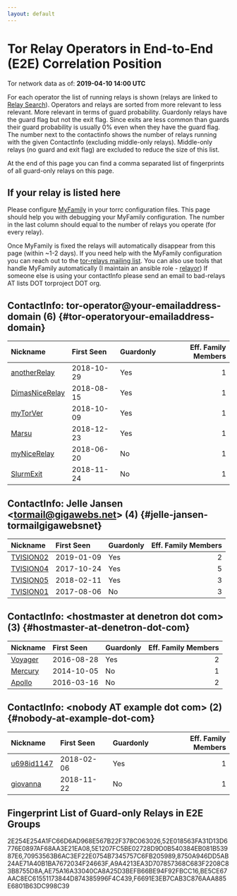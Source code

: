 ```yaml
---
layout: default
---
```



# Tor Relay Operators in End-to-End (E2E) Correlation Position

Tor network data as of: **2019-04-10 14:00 UTC**

For each operator the list of running relays is shown (relays are linked to [Relay Search](https://metrics.torproject.org/rs.html)).
Operators and relays are sorted from more relevant to less relevant. More relevant in terms of guard probability.
Guardonly relays have the guard flag but not the exit flag.
Since exits are less common than guards their guard probability is usually 0% even when they have the guard flag.
The number next to the contactinfo shows the number of relays running with the given ContactInfo (excluding middle-only relays).
Middle-only relays (no guard and exit flag) are excluded to reduce the size of this list.

At the end of this page you can find a comma separated list of fingerprints of all guard-only relays on this page.

## If your relay is listed here
Please configure [MyFamily](https://www.torproject.org/docs/tor-manual.html.en#MyFamily) in your torrc configuration files.
This page should help you with debugging your MyFamily configuration. The number in the last column should equal to the number of
relays you operate (for every relay).

Once MyFamily is fixed the relays will automatically disappear from this page (within ~1-2 days).
If you need help with the MyFamily configuration you can reach out to the
[tor-relays mailing list](https://lists.torproject.org/cgi-bin/mailman/listinfo/tor-relays).
You can also use tools that handle MyFamily automatically (I maintain an ansible role - 
[relayor](https://medium.com/@nusenu/deploying-tor-relays-with-ansible-6612593fa34d))
If someone else is using your contactInfo please send an email to bad-relays AT lists DOT torproject DOT org.


## ContactInfo: tor-operator@your-emailaddress-domain (6) {#tor-operatoryour-emailaddress-domain}

| Nickname                                                                                                  | First Seen   | Guardonly   |   Eff. Family Members |
|:----------------------------------------------------------------------------------------------------------|:-------------|:------------|----------------------:|
| [anotherRelay](https://metrics.torproject.org/rs.html#details/F6691E3EB7CAB3C876AAA885E6801B63DC998C39)   | 2018-10-29   | Yes         |                     1 |
| [DimasNiceRelay](https://metrics.torproject.org/rs.html#details/BE5CE67AAC8EC61551173844D874385996F4C439) | 2018-08-15   | Yes         |                     1 |
| [myTorVer](https://metrics.torproject.org/rs.html#details/70953563B6AC3EF22E0754B7345757C6FB205989)       | 2018-10-09   | Yes         |                     1 |
| [Marsu](https://metrics.torproject.org/rs.html#details/8750A946DD5AB24AE71A40B1BA7672034F24663F)          | 2018-12-23   | Yes         |                     1 |
| [myNiceRelay](https://metrics.torproject.org/rs.html#details/9FC15C742C2E95A34F104CB5A0826C6659CFF2B7)    | 2018-06-20   | No          |                     1 |
| [SlurmExit](https://metrics.torproject.org/rs.html#details/C0BFC0A0341BD0293F093DEC6966B99038A31B79)      | 2018-11-24   | No          |                     1 |

## ContactInfo: Jelle Jansen &lt;tormail@gigawebs.net&gt; (4) {#jelle-jansen-tormailgigawebsnet}

| Nickname                                                                                             | First Seen   | Guardonly   |   Eff. Family Members |
|:-----------------------------------------------------------------------------------------------------|:-------------|:------------|----------------------:|
| [TVISION02](https://metrics.torproject.org/rs.html#details/52E018563FA31D13D6776E0897AF68AA3E21EA08) | 2019-01-09   | Yes         |                     2 |
| [TVISION04](https://metrics.torproject.org/rs.html#details/2E254E254A1FC66D6AD968E567B22F378C063026) | 2017-10-24   | Yes         |                     5 |
| [TVISION05](https://metrics.torproject.org/rs.html#details/5E1207FC5BE02728D9D0B540384EB081B53987E6) | 2018-02-11   | Yes         |                     3 |
| [TVISION01](https://metrics.torproject.org/rs.html#details/8DAF2CAF4BFB0DD56B51955A17599A9FB0E933D3) | 2017-08-06   | No          |                     3 |

## ContactInfo: &lt;hostmaster at denetron dot com&gt; (3) {#hostmaster-at-denetron-dot-com}

| Nickname                                                                                           | First Seen   | Guardonly   |   Eff. Family Members |
|:---------------------------------------------------------------------------------------------------|:-------------|:------------|----------------------:|
| [Voyager](https://metrics.torproject.org/rs.html#details/AE75A16A33040CA8A25D3BEFB66BE94F92FBCC16) | 2016-08-28   | Yes         |                     2 |
| [Mercury](https://metrics.torproject.org/rs.html#details/484CEAF51A37EC992645FB6257B2EBC4AE20D9B7) | 2014-10-05   | No          |                     1 |
| [Apollo](https://metrics.torproject.org/rs.html#details/9A630383897133B05DB56532ECC91214CF195F68)  | 2016-03-16   | No          |                     2 |

## ContactInfo: &lt;nobody AT example dot com&gt; (2) {#nobody-at-example-dot-com}

| Nickname                                                                                              | First Seen   | Guardonly   |   Eff. Family Members |
|:------------------------------------------------------------------------------------------------------|:-------------|:------------|----------------------:|
| [u698id1147](https://metrics.torproject.org/rs.html#details/A9A4213EA3D707857368C683F2208C83B8755D8A) | 2018-02-06   | Yes         |                     1 |
| [giovanna](https://metrics.torproject.org/rs.html#details/1137AB1F84EC2D52DFB1915717F14FF1A10EB392)   | 2018-11-22   | No          |                     1 |


## Fingerprint List of Guard-only Relays in E2E Groups

2E254E254A1FC66D6AD968E567B22F378C063026,52E018563FA31D13D6776E0897AF68AA3E21EA08,5E1207FC5BE02728D9D0B540384EB081B53987E6,70953563B6AC3EF22E0754B7345757C6FB205989,8750A946DD5AB24AE71A40B1BA7672034F24663F,A9A4213EA3D707857368C683F2208C83B8755D8A,AE75A16A33040CA8A25D3BEFB66BE94F92FBCC16,BE5CE67AAC8EC61551173844D874385996F4C439,F6691E3EB7CAB3C876AAA885E6801B63DC998C39